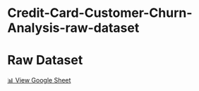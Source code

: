 # Credit-Card-Customer-Churn-Analysis-raw-dataset

# Raw Dataset

[📊 View Google Sheet](https://docs.google.com/spreadsheets/d/1Y3xC8Jq4o1oZsKyOOnplbtLLNDtoSDve_f6zBEADIGc/edit?gid=0#gid=0)
